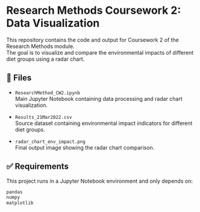 # Research Methods Coursework 2: Data Visualization

This repository contains the code and output for Coursework 2 of the Research Methods module.  
The goal is to visualize and compare the environmental impacts of different diet groups using a radar chart.

## 📁 Files

- `ResearchMethod_CW2.ipynb`  
  Main Jupyter Notebook containing data processing and radar chart visualization.

- `Results_21Mar2022.csv`  
  Source dataset containing environmental impact indicators for different diet groups.

- `radar_chart_env_impact.png`  
  Final output image showing the radar chart comparison.

## ✅ Requirements

This project runs in a Jupyter Notebook environment and only depends on:

```bash
pandas
numpy
matplotlib
